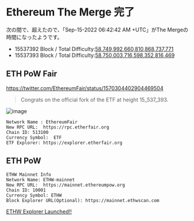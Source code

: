 # Ethereum The Merge 完了
次の間で、超えたので、「Sep-15-2022 06:42:42 AM +UTC」がThe Mergeの時間になったようです。

- 15537392 Block / Total Difficulty:[58,749,992,660,810,868,737,771](https://etherscan.io/block/15537392)
- 15537393 Block / Total Difficulty:[58,750,003,716,598,352,816,469](https://etherscan.io/block/15537393)

ETH PoW Fair
---
https://twitter.com/EthereumFair/status/1570304402904469504
> Congrats on the official fork of the ETF at height 15_537_393.

![image](https://user-images.githubusercontent.com/2118539/190338264-6b2d73ac-9b93-48d6-a943-a1470b31a051.png)

```
Network Name : EthereumFair
New RPC URL:  https://rpc.etherfair.org
Chain ID: 513100
Currency Symbol:  ETF
ETF Explorer: https://explorer.etherfair.org
```

ETH PoW
---

```
ETHW Mainnet Info
Network Name: ETHW-mainnet
New RPC URL:  https://mainnet.ethereumpow.org
Chain ID: 10001
Currency Symbol: ETHW
Block Explorer URL(Optional): https://mainnet.ethwscan.com
```

[ETHW Explorer Launched!!](https://oklink.com/en/ethw)
